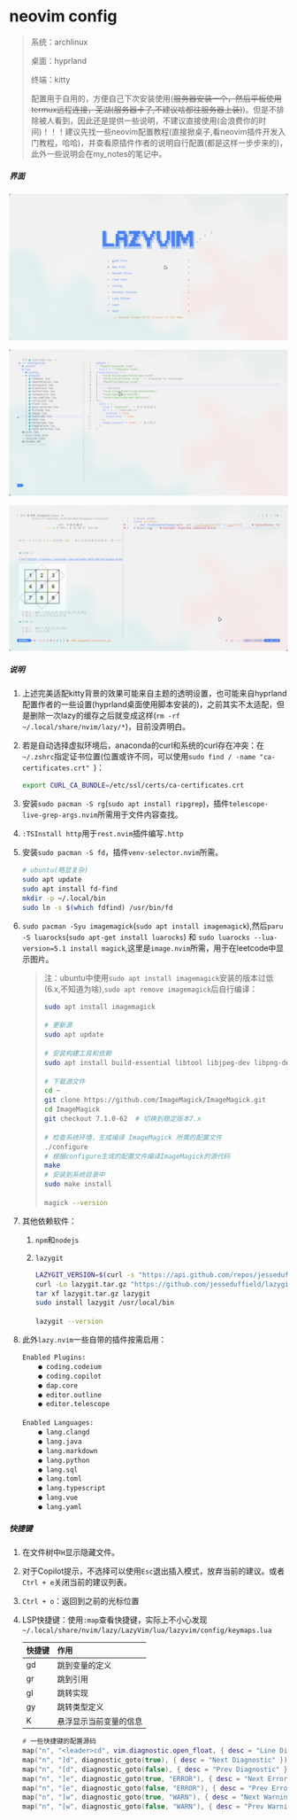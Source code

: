 # neovim config

> 系统：archlinux
>
> 桌面：hyprland
>
> 终端：kitty
>
> 配置用于自用的，方便自己下次安装使用(~~服务器安装一个，然后平板使用termux远程连接，芜湖(服务器卡了,不建议啥都往服务器上装)~~)。但是不排除被人看到，因此还是提供一些说明，不建议直接使用(会浪费你的时间)！！！建议先找一些neovim配置教程(直接掀桌子,看neovim插件开发入门教程，哈哈)，并查看原插件作者的说明自行配置(都是这样一步步来的)，此外一些说明会在my_notes的笔记中。

##### 界面

![image-20240922144613283](./assets/image-20240922144613283.png)

![image-20240922152547458](./assets/image-20240922152547458.png)

![image-20240922151317110](./assets/image-20240922151317110.png)



##### 说明

1. 上述完美适配kitty背景的效果可能来自主题的透明设置，也可能来自hyprland配置作者的一些设置(hyprland桌面使用脚本安装的)，之前其实不太适配，但是删除一次lazy的缓存之后就变成这样(` rm -rf ~/.local/share/nvim/lazy/* `)，目前没弄明白。

2. 若是自动选择虚拟环境后，anaconda的curl和系统的curl存在冲突：在`~/.zshrc`指定证书位置(位置或许不同，可以使用`sudo find / -name "ca-certificates.crt" `)：

   ```bash
   export CURL_CA_BUNDLE=/etc/ssl/certs/ca-certificates.crt
   ```

3. 安装`sudo pacman -S rg`(`sudo apt install ripgrep`)，插件`telescope-live-grep-args.nvim`所需用于文件内容查找。

4. `:TSInstall http`用于`rest.nvim`插件编写`.http`

5. 安装`sudo pacman -S fd`，插件`venv-selector.nvim`所需。

   ```bash
   # ubuntu(略显复杂)
   sudo apt update
   sudo apt install fd-find
   mkdir -p ~/.local/bin
   sudo ln -s $(which fdfind) /usr/bin/fd
   ```

6. `sudo pacman -Syu imagemagick`(`sudo apt install imagemagick`),然后`paru -S luarocks`(`sudo apt-get install luarocks`) 和 `sudo luarocks --lua-version=5.1 install magick`,这里是`image.nvim`所需，用于在leetcode中显示图片。

   > 注：ubuntu中使用`sudo apt install imagemagick`安装的版本过低(6.x,不知道为啥),`sudo apt remove imagemagick`后自行编译：
   >
   > ```bash
   > sudo apt install imagemagick
   > 
   > # 更新源
   > sudo apt update
   > 
   > # 安装构建工具和依赖
   > sudo apt install build-essential libtool libjpeg-dev libpng-dev libtiff-dev libgif-dev
   > 
   > # 下载源文件
   > cd ~
   > git clone https://github.com/ImageMagick/ImageMagick.git
   > cd ImageMagick
   > git checkout 7.1.0-62  # 切换到稳定版本7.x
   > 
   > # 检查系统环境，生成编译 ImageMagick 所需的配置文件
   > ./configure
   > # 根据configure生成的配置文件编译ImageMagick的源代码
   > make
   > # 安装到系统目录中
   > sudo make install
   > 
   > magick --version
   > ```
   >

7. 其他依赖软件：

   1. `npm`和`nodejs` 

   2. `lazygit`

      ```bash
      LAZYGIT_VERSION=$(curl -s "https://api.github.com/repos/jesseduffield/lazygit/releases/latest" | grep -Po '"tag_name": "v\K[^"]*')
      curl -Lo lazygit.tar.gz "https://github.com/jesseduffield/lazygit/releases/latest/download/lazygit_${LAZYGIT_VERSION}_Linux_x86_64.tar.gz"
      tar xf lazygit.tar.gz lazygit
      sudo install lazygit /usr/local/bin
      
      lazygit --version
      ```

8. 此外`lazy.nvim`一些自带的插件按需启用：

   ```tex
   Enabled Plugins:
       ● coding.codeium
       ● coding.copilot
       ● dap.core
       ● editor.outline
       ● editor.telescope
   
   Enabled Languages:
       ● lang.clangd
       ● lang.java 
       ● lang.markdown 
       ● lang.python 
       ● lang.sql
       ● lang.toml
       ● lang.typescript 
       ● lang.vue 
       ● lang.yaml 
   ```

   



##### 快捷键

1. 在文件树中`H`显示隐藏文件。

2. 对于Copilot提示，不选择可以使用`Esc`退出插入模式，放弃当前的建议。或者`Ctrl + e`关闭当前的建议列表。

3. `Ctrl + o`：返回到之前的光标位置

4. LSP快捷键：使用`:map`查看快捷键，实际上不小心发现` ~/.local/share/nvim/lazy/LazyVim/lua/lazyvim/config/keymaps.lua`

   | 快捷键 | 作用                   |
   | ------ | ---------------------- |
   | gd     | 跳到变量的定义         |
   | gr     | 跳到引用               |
   | gI     | 跳转实现               |
   | gy     | 跳转类型定义           |
   | K      | 悬浮显示当前变量的信息 |

   ```lua
   # 一些快捷键的配置源码
   map("n", "<leader>cd", vim.diagnostic.open_float, { desc = "Line Diagnostics" })
   map("n", "]d", diagnostic_goto(true), { desc = "Next Diagnostic" })
   map("n", "[d", diagnostic_goto(false), { desc = "Prev Diagnostic" })
   map("n", "]e", diagnostic_goto(true, "ERROR"), { desc = "Next Error" })
   map("n", "[e", diagnostic_goto(false, "ERROR"), { desc = "Prev Error" })
   map("n", "]w", diagnostic_goto(true, "WARN"), { desc = "Next Warning" })
   map("n", "[w", diagnostic_goto(false, "WARN"), { desc = "Prev Warning" })
   ```
   
   
